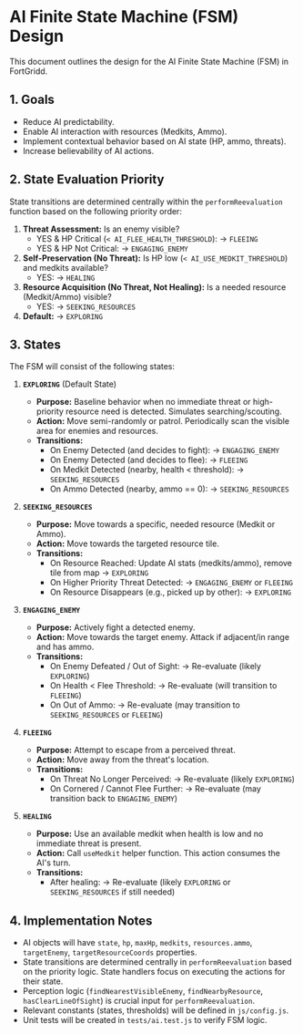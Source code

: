 # AI Finite State Machine (FSM) Design

This document outlines the design for the AI Finite State Machine (FSM) in FortGridd.

## 1. Goals

*   Reduce AI predictability.
*   Enable AI interaction with resources (Medkits, Ammo).
*   Implement contextual behavior based on AI state (HP, ammo, threats).
*   Increase believability of AI actions.

## 2. State Evaluation Priority

State transitions are determined centrally within the `performReevaluation` function based on the following priority order:

1.  **Threat Assessment:** Is an enemy visible?
    *   YES & HP Critical (`< AI_FLEE_HEALTH_THRESHOLD`): -> `FLEEING`
    *   YES & HP Not Critical: -> `ENGAGING_ENEMY`
2.  **Self-Preservation (No Threat):** Is HP low (`< AI_USE_MEDKIT_THRESHOLD`) and medkits available?
    *   YES: -> `HEALING`
3.  **Resource Acquisition (No Threat, Not Healing):** Is a needed resource (Medkit/Ammo) visible?
    *   YES: -> `SEEKING_RESOURCES`
4.  **Default:** -> `EXPLORING`

## 3. States

The FSM will consist of the following states:

1.  **`EXPLORING`** (Default State)
    *   **Purpose:** Baseline behavior when no immediate threat or high-priority resource need is detected. Simulates searching/scouting.
    *   **Action:** Move semi-randomly or patrol. Periodically scan the visible area for enemies and resources.
    *   **Transitions:**
        *   On Enemy Detected (and decides to fight): -> `ENGAGING_ENEMY`
        *   On Enemy Detected (and decides to flee): -> `FLEEING`
        *   On Medkit Detected (nearby, health < threshold): -> `SEEKING_RESOURCES`
        *   On Ammo Detected (nearby, ammo == 0): -> `SEEKING_RESOURCES`

2.  **`SEEKING_RESOURCES`**
    *   **Purpose:** Move towards a specific, needed resource (Medkit or Ammo).
    *   **Action:** Move towards the targeted resource tile.
    *   **Transitions:**
        *   On Resource Reached: Update AI stats (medkits/ammo), remove tile from map -> `EXPLORING`
        *   On Higher Priority Threat Detected: -> `ENGAGING_ENEMY` or `FLEEING`
        *   On Resource Disappears (e.g., picked up by other): -> `EXPLORING`

3.  **`ENGAGING_ENEMY`**
    *   **Purpose:** Actively fight a detected enemy.
    *   **Action:** Move towards the target enemy. Attack if adjacent/in range and has ammo.
    *   **Transitions:**
        *   On Enemy Defeated / Out of Sight: -> Re-evaluate (likely `EXPLORING`)
        *   On Health < Flee Threshold: -> Re-evaluate (will transition to `FLEEING`)
        *   On Out of Ammo: -> Re-evaluate (may transition to `SEEKING_RESOURCES` or `FLEEING`)

4.  **`FLEEING`**
    *   **Purpose:** Attempt to escape from a perceived threat.
    *   **Action:** Move away from the threat's location.
    *   **Transitions:**
        *   On Threat No Longer Perceived: -> Re-evaluate (likely `EXPLORING`)
        *   On Cornered / Cannot Flee Further: -> Re-evaluate (may transition back to `ENGAGING_ENEMY`)

5.  **`HEALING`**
    *   **Purpose:** Use an available medkit when health is low and no immediate threat is present.
    *   **Action:** Call `useMedkit` helper function. This action consumes the AI's turn.
    *   **Transitions:**
        *   After healing: -> Re-evaluate (likely `EXPLORING` or `SEEKING_RESOURCES` if still needed)

## 4. Implementation Notes

*   AI objects will have `state`, `hp`, `maxHp`, `medkits`, `resources.ammo`, `targetEnemy`, `targetResourceCoords` properties.
*   State transitions are determined centrally in `performReevaluation` based on the priority logic. State handlers focus on executing the actions for their state.
*   Perception logic (`findNearestVisibleEnemy`, `findNearbyResource`, `hasClearLineOfSight`) is crucial input for `performReevaluation`.
*   Relevant constants (states, thresholds) will be defined in `js/config.js`.
*   Unit tests will be created in `tests/ai.test.js` to verify FSM logic.
